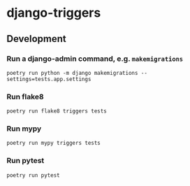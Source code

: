 # django-triggers

## Development

### Run a django-admin command, e.g. `makemigrations`
```shell
poetry run python -m django makemigrations --settings=tests.app.settings
```

### Run flake8
```shell
poetry run flake8 triggers tests
```
### Run mypy
```shell
poetry run mypy triggers tests
```
### Run pytest
```shell
poetry run pytest
```
